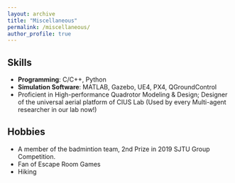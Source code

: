 ```yaml
---
layout: archive
title: "Miscellaneous"
permalink: /miscellaneous/
author_profile: true
---
```

## Skills
* **Programming**: C/C++, Python
* **Simulation Software**: MATLAB, Gazebo, UE4, PX4, QGroundControl
* Proficient in High-performance Quadrotor Modeling & Design; Designer of the universal aerial platform of CIUS Lab (Used by every Multi-agent researcher in our lab now!)


## Hobbies
* A member of the badmintion team, 2nd Prize in 2019 SJTU Group Competition. 
* Fan of Escape Room Games
* Hiking
